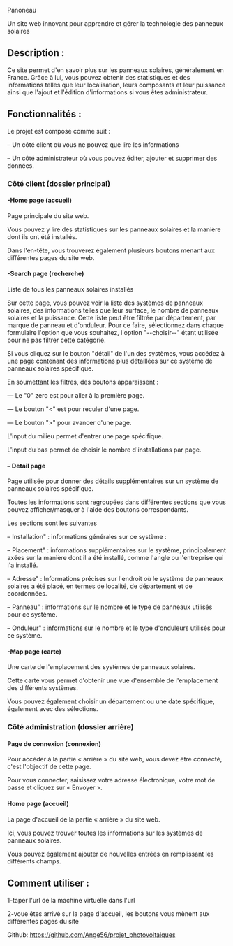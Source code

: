 Panoneau

Un site web innovant pour apprendre et gérer la technologie des panneaux solaires


## Description :

Ce site permet d'en savoir plus sur les panneaux solaires, généralement en France.
Grâce à lui, vous pouvez obtenir des statistiques et des informations telles que leur localisation, leurs composants et leur puissance
ainsi que l'ajout et l'édition d'informations si vous êtes administrateur.


## Fonctionnalités :

Le projet est composé comme suit :

– Un côté client où vous ne pouvez que lire les informations

– Un côté administrateur où vous pouvez éditer, ajouter et supprimer des données.

### Côté client (dossier principal)

#### -Home page (accueil)
Page principale du site web.

Vous pouvez y lire des statistiques sur les panneaux solaires et la manière dont ils ont été installés.

Dans l'en-tête, vous trouverez également plusieurs boutons menant aux différentes pages du site web.

#### -Search page (recherche)
Liste de tous les panneaux solaires installés

Sur cette page, vous pouvez voir la liste des systèmes de panneaux solaires, des informations telles que leur surface, le nombre de panneaux solaires et la puissance. Cette liste peut être filtrée par département, par marque de panneau et d'onduleur.
Pour ce faire, sélectionnez dans chaque formulaire l'option que vous souhaitez, l'option "--choisir--" étant utilisée pour ne pas filtrer cette catégorie.

Si vous cliquez sur le bouton "détail" de l'un des systèmes, vous accédez à une page contenant des informations plus détaillées sur ce système de panneaux solaires spécifique.

En soumettant les filtres, des boutons apparaissent :

— Le "0" zero est pour aller à la première page.

— Le bouton "<" est pour reculer d'une page.

— Le bouton ">" pour avancer d'une page.

L'input du milieu permet d'entrer une page spécifique.

L'input du bas permet de choisir le nombre d'installations par page.

#### – Detail page
Page utilisée pour donner des détails supplémentaires sur un système de panneaux solaires spécifique.

Toutes les informations sont regroupées dans différentes sections que vous pouvez afficher/masquer à l'aide des boutons correspondants.

Les sections sont les suivantes

– Installation" : informations générales sur ce système :

– Placement" : informations supplémentaires sur le système, principalement axées sur la manière dont il a été installé, comme l'angle ou l'entreprise qui l'a installé.

– Adresse" : Informations précises sur l'endroit où le système de panneaux solaires a été placé, en termes de localité, de département et de coordonnées.

– Panneau" : informations sur le nombre et le type de panneaux utilisés pour ce système.

– Onduleur" : informations sur le nombre et le type d'onduleurs utilisés pour ce système.

#### -Map page (carte)
Une carte de l'emplacement des systèmes de panneaux solaires.

Cette carte vous permet d'obtenir une vue d'ensemble de l'emplacement des différents systèmes.

Vous pouvez également choisir un département ou une date spécifique, également avec des sélections.

### Côté administration (dossier arrière)

#### Page de connexion (connexion)
Pour accéder à la partie « arrière » du site web, vous devez être connecté, c'est l'objectif de cette page.

Pour vous connecter, saisissez votre adresse électronique, votre mot de passe et cliquez sur « Envoyer ».

#### Home page (accueil)
La page d'accueil de la partie « arrière » du site web.

Ici, vous pouvez trouver toutes les informations sur les systèmes de panneaux solaires.

Vous pouvez également ajouter de nouvelles entrées en remplissant les différents champs.

## Comment utiliser :

1-taper l'url de la machine virtuelle dans l'url

2-voue êtes arrivé sur la page d'accueil, les boutons vous mènent aux différentes pages du site


Github: https://github.com/Ange56/projet_photovoltaiques
